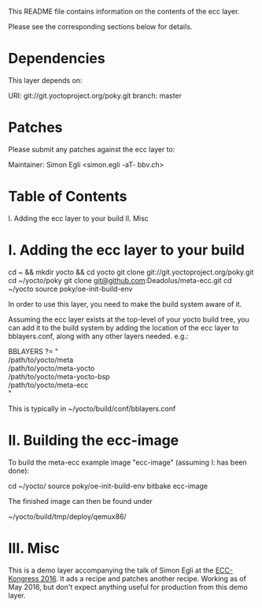 This README file contains information on the contents of the
ecc layer.

Please see the corresponding sections below for details.


Dependencies
============

This layer depends on:

  URI: git://git.yoctoproject.org/poky.git
  branch: master


Patches
=======

Please submit any patches against the ecc layer to:

Maintainer: Simon Egli <simon.egli -aT- bbv.ch>


Table of Contents
=================

  I. Adding the ecc layer to your build
 II. Misc


I. Adding the ecc layer to your build
=================================================

cd ~ && mkdir yocto && cd yocto 
git clone git://git.yoctoproject.org/poky.git
cd ~/yocto/poky
git clone git@github.com:Deadolus/meta-ecc.git
cd ~/yocto
source poky/oe-init-build-env

In order to use this layer, you need to make the build system aware of
it.

Assuming the ecc layer exists at the top-level of your
yocto build tree, you can add it to the build system by adding the
location of the ecc layer to bblayers.conf, along with any
other layers needed. e.g.:

  BBLAYERS ?= " \
    /path/to/yocto/meta \
    /path/to/yocto/meta-yocto \
    /path/to/yocto/meta-yocto-bsp \
    /path/to/yocto/meta-ecc \
    "

This is typically in ~/yocto/build/conf/bblayers.conf

II. Building the ecc-image
========

To build the meta-ecc example image "ecc-image" (assuming I: has been done):

cd ~/yocto/
source poky/oe-init-build-env
bitbake ecc-image

The finished image can then be found under

~/yocto/build/tmp/deploy/qemux86/


III. Misc
========

This is a demo layer accompanying the talk of Simon Egli at the [ECC-Kongress 2016](http://www.swisst.net/ecc16.html).
It ads a recipe and patches another recipe.
Working as of May 2016, but don't expect anything useful for production from this demo layer.
